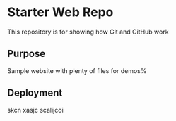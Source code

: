 # Starter Web Repo

This repository is for showing how Git and GitHub work

## Purpose

Sample website with plenty of files for demos%

## Deployment

skcn xasjc scalijcoi
